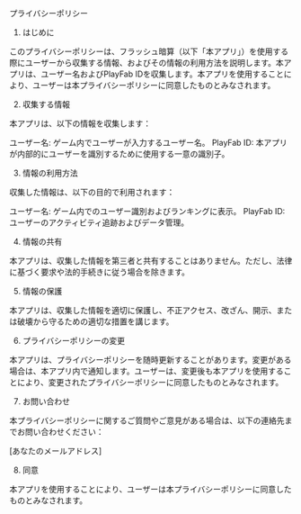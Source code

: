 プライバシーポリシー

1. はじめに

このプライバシーポリシーは、フラッシュ暗算（以下「本アプリ」）を使用する際にユーザーから収集する情報、およびその情報の利用方法を説明します。本アプリは、ユーザー名およびPlayFab IDを収集します。本アプリを使用することにより、ユーザーは本プライバシーポリシーに同意したものとみなされます。

2. 収集する情報

本アプリは、以下の情報を収集します：

ユーザー名: ゲーム内でユーザーが入力するユーザー名。
PlayFab ID: 本アプリが内部的にユーザーを識別するために使用する一意の識別子。

3. 情報の利用方法

収集した情報は、以下の目的で利用されます：

ユーザー名: ゲーム内でのユーザー識別およびランキングに表示。
PlayFab ID: ユーザーのアクティビティ追跡およびデータ管理。

4. 情報の共有

本アプリは、収集した情報を第三者と共有することはありません。ただし、法律に基づく要求や法的手続きに従う場合を除きます。

5. 情報の保護

本アプリは、収集した情報を適切に保護し、不正アクセス、改ざん、開示、または破壊から守るための適切な措置を講じます。

6. プライバシーポリシーの変更

本アプリは、プライバシーポリシーを随時更新することがあります。変更がある場合は、本アプリ内で通知します。ユーザーは、変更後も本アプリを使用することにより、変更されたプライバシーポリシーに同意したものとみなされます。

7. お問い合わせ

本プライバシーポリシーに関するご質問やご意見がある場合は、以下の連絡先までお問い合わせください：

[あなたのメールアドレス]

8. 同意

本アプリを使用することにより、ユーザーは本プライバシーポリシーに同意したものとみなされます。
